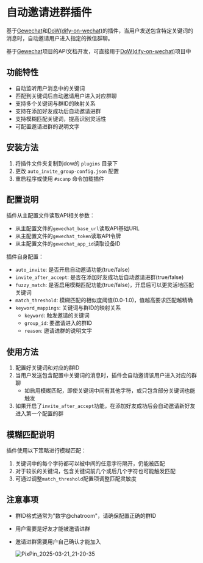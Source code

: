 # 自动邀请进群插件

基于[Gewechat](https://github.com/Devo919/Gewechat)和[DoW(dify-on-wechat)](https://github.com/hanfangyuan4396/dify-on-wechat)的插件，当用户发送包含特定关键词的消息时，自动邀请用户进入指定的微信群聊。

基于[Gewechat](https://github.com/Devo919/Gewechat)项目的API文档开发，可直接用于[DoW(dify-on-wechat)](https://github.com/hanfangyuan4396/dify-on-wechat)项目中

## 功能特性

- 自动监听用户消息中的关键词
- 匹配到关键词后自动邀请用户进入对应群聊
- 支持多个关键词与群ID的映射关系
- 支持在添加好友成功后自动邀请进群
- 支持模糊匹配关键词，提高识别灵活性
- 可配置邀请进群的说明文字

## 安装方法

1. 将插件文件夹复制到dow的 `plugins` 目录下
2. 更改 `auto_invite_group-config.json` 配置
3. 重启程序或使用 `#scanp` 命令加载插件

## 配置说明

插件从主配置文件读取API相关参数：
- 从主配置文件的`gewechat_base_url`读取API基础URL
- 从主配置文件的`gewechat_token`读取API令牌
- 从主配置文件的`gewechat_app_id`读取设备ID

插件自身配置：
- `auto_invite`: 是否开启自动邀请功能(true/false)
- `invite_after_accept`: 是否在添加好友成功后自动邀请进群(true/false)
- `fuzzy_match`: 是否启用模糊匹配功能(true/false)，开启后可以更灵活地匹配关键词
- `match_threshold`: 模糊匹配的相似度阈值(0.0-1.0)，值越高要求匹配越精确
- `keyword_mappings`: 关键词与群ID的映射关系
  - `keyword`: 触发邀请的关键词
  - `group_id`: 要邀请进入的群ID
  - `reason`: 邀请进群的说明文字

## 使用方法

1. 配置好关键词和对应的群ID
2. 当用户发送包含配置中关键词的消息时，插件会自动邀请该用户进入对应的群聊
   - 如启用模糊匹配，即使关键词中间有其他字符，或只包含部分关键词也能触发
3. 如果开启了`invite_after_accept`功能，在添加好友成功后会自动邀请新好友进入第一个配置的群

## 模糊匹配说明

插件使用以下策略进行模糊匹配：
1. 关键词中的每个字符都可以被中间的任意字符隔开，仍能被匹配
2. 对于较长的关键词，包含关键词前几个或后几个字符也可能触发匹配
3. 可通过调整`match_threshold`配置项调整匹配灵敏度

## 注意事项

- 群ID格式通常为"数字@chatroom"，请确保配置正确的群ID
- 用户需要是好友才能被邀请进群
- 邀请进群需要用户自己确认才能加入

  ![PixPin_2025-03-21_21-20-35](https://github.com/user-attachments/assets/0bcb1b38-5442-4ccd-ba30-939ec17c06b3)

